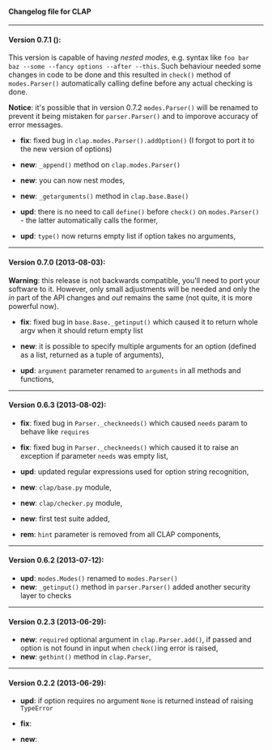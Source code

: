 #### Changelog file for CLAP

----

#### Version 0.7.1 ():

This version is capable of having *nested modes*, e.g. syntax like `foo bar baz --some --fancy options --after --this`.
Such behaviour needed some changes in code to be done and this resulted in `check()` method of `modes.Parser()`
automatically calling define before any actual checking is done. 

**Notice**: it's possible that in version 0.7.2 `modes.Parser()` will be renamed to prevent it being mistaken for `parser.Parser()` and
to imporove accuracy of error messages.


* __fix__:  fixed bug in `clap.modes.Parser().addOption()` (I forgot to port it to the new version of options)

* __new__:  `_append()` method on `clap.modes.Parser()`
* __new__:  you can now nest modes,
* __new__:  `_getarguments()` method in `clap.base.Base()`

* __upd__:  there is no need to call `define()` before `check()` on `modes.Parser()` - the latter automatically calls the former,
* __upd__:  `type()` now returns empty list if option takes no arguments,


----

#### Version 0.7.0 (2013-08-03):

**Warning**: this release is not backwards compatible, you'll need to port your software to it. 
However, only small adjustments will be needed and only the *in* part of the API changes and *out*
remains the same (not quite, it is more powerful now).


* __fix__:  fixed bug in `base.Base._getinput()` which caused it to return whole argv when it should return empty list

* __new__:  it is possible to specify multiple arguments for an option (defined as a list, returned as a tuple of arguments),

* __upd__:  `argument` parameter renamed to `arguments` in all methods and functions,


----

#### Version 0.6.3 (2013-08-02):

* __fix__:  fixed bug in `Parser._checkneeds()` which caused `needs` param to behave like `requires`
* __fix__:  fixed bug in `Parser._checkneeds()` which caused it to raise an exception if parameter `needs` was empty list,

* __upd__:  updated regular expressions used for option string recognition,

* __new__:  `clap/base.py` module,
* __new__:  `clap/checker.py` module,
* __new__:  first test suite added,

* __rem__:  `hint` parameter is removed from all CLAP components,


----

#### Version 0.6.2 (2013-07-12):

* __upd__:  `modes.Modes()` renamed to `modes.Parser()`
* __new__:  `_getinput()` method in `parser.Parser()` added another security layer to checks


----

#### Version 0.2.3 (2013-06-29):

* __new__:  `required` optional argument in `clap.Parser.add()`, if passed and option is not found in input when `check()`ing error is raised,
* __new__:  `gethint()` method in `clap.Parser`,


----

#### Version 0.2.2 (2013-06-29):

* __upd__:  if option requires no argument `None` is returned instead of raising `TypeError`


* __fix__:  


* __new__:  
